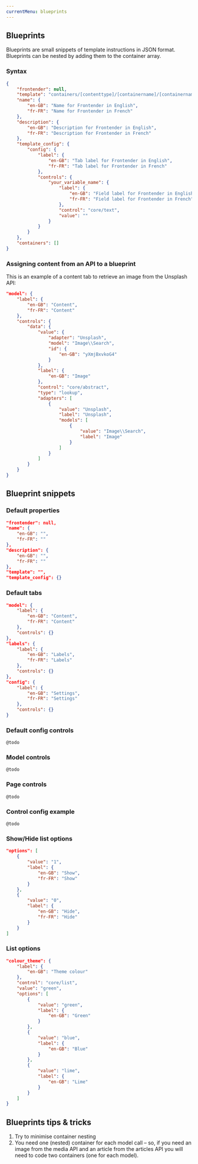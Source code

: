 ```yaml
---
currentMenu: blueprints
---
```


## Blueprints

Blueprints are small snippets of template instructions in JSON format. Blueprints can be nested by adding them to the container array.

### Syntax

```JSON
{
    "frontender": null,
    "template": "containers/[contenttype]/[containername]/[containername].html.twig",
    "name": {
        "en-GB": "Name for Frontender in English",
        "fr-FR": "Name for Frontender in French"
    },
    "description": {
        "en-GB": "Description for Frontender in English",
        "fr-FR": "Description for Frontender in French"
    },
    "template_config": {
        "config": {
            "label": {
                "en-GB": "Tab label for Frontender in English",
                "fr-FR": "Tab label for Frontender in French"
            },
            "controls": {
                "your_variable_name": {
                    "label": {
                        "en-GB": "Field label for Frontender in English",
                        "fr-FR": "Field label for Frontender in French"
                    },
                    "control": "core/text",
                    "value": ""
                }
            }
        }
    },
    "containers": []
}
```

### Assigning content from an API to a blueprint

This is an example of a content tab to retrieve an image from the Unsplash API:
```JSON
"model": {
    "label": {
        "en-GB": "Content",
        "fr-FR": "Content"
    },
    "controls": {
        "data": {
			"value": {
				"adapter": "Unsplash",
				"model": "Image\\Search",
				"id": {
					"en-GB": "yXmjBxvkoG4"
				}
			},
			"label": {
				"en-GB": "Image"
			},
			"control": "core/abstract",
			"type": "lookup",
			"adapters": [
				{
					"value": "Unsplash",
					"label": "Unsplash",
					"models": [
						{
							"value": "Image\\Search",
							"label": "Image"
						}
					]
				}
			]
		}
    }
}
```


## Blueprint snippets

### Default properties
```JSON
"frontender": null,
"name": {
    "en-GB": "",
    "fr-FR": ""
},
"description": {
    "en-GB": "",
    "fr-FR": ""
},
"template": "",
"template_config": {}
```

### Default tabs
```JSON
"model": {
    "label": {
        "en-GB": "Content",
        "fr-FR": "Content"
    },
    "controls": {}
},
"labels": {
    "label": {
        "en-GB": "Labels",
        "fr-FR": "Labels"
    },
    "controls": {}
},
"config": {
    "label": {
        "en-GB": "Settings",
        "fr-FR": "Settings"
    },
    "controls": {}
}
```

### Default config controls
```
@todo
```

### Model controls
```
@todo
```

### Page controls
```
@todo
```

### Control config example
```
@todo
```

### Show/Hide list options
```JSON
"options": [
    {
        "value": "1",
        "label": {
            "en-GB": "Show",
            "fr-FR": "Show"
        }
    },
    {
        "value": "0",
        "label": {
            "en-GB": "Hide",
            "fr-FR": "Hide"
        }
    }
]
```

### List options
```JSON
"colour_theme": {
    "label": {
        "en-GB": "Theme colour"
    },
    "control": "core/list",
    "value": "green",
    "options": [
        {
            "value": "green",
            "label": {
                "en-GB": "Green"
            }
        },
        {
            "value": "blue",
            "label": {
                "en-GB": "Blue"
            }
        },
        {
            "value": "lime",
            "label": {
                "en-GB": "Lime"
            }
        }
    ]
}
```

## Blueprints tips & tricks
1. Try to minimise container nesting
2. You need one (nested) container for each model call – so, if you need an image from the media API and an article from the articles API you will need to code two containers (one for each model).
